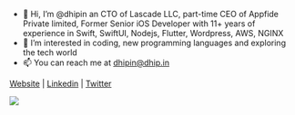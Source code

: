 - 👋 Hi, I’m @dhipin an CTO of Lascade LLC, part-time CEO of Appfide Private limited, Former Senior iOS Developer with 11+ years of experience in Swift, SwiftUI, Nodejs, Flutter, Wordpress, AWS, NGINX
- 👀 I’m interested in coding, new programming languages and exploring the tech world
- 📫 You can reach me at dhipin@dhip.in

<a href="https://dhip.in/">Website</a> | <a href="https://www.linkedin.com/in/dhipindas">Linkedin</a> | <a href="https://twitter.com/dhipindas">Twitter</a>
</p>

<p>
  <img align="center" src="https://github-readme-streak-stats.herokuapp.com?user=dhipin&theme=dark&hide_border=true&stroke=00000000" />
</p>
